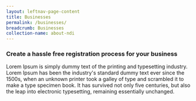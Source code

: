 ```yaml
---
layout: leftnav-page-content
title: Businesses
permalink: /businesses/
breadcrumb: Businesses
collection-name: about-ndi
---
```


### **Create a hassle free registration process for your business**

Lorem Ipsum is simply dummy text of the printing and typesetting industry. Lorem Ipsum has been the industry's standard dummy text ever since the 1500s, when an unknown printer took a galley of type and scrambled it to make a type specimen book. It has survived not only five centuries, but also the leap into electronic typesetting, remaining essentially unchanged.
